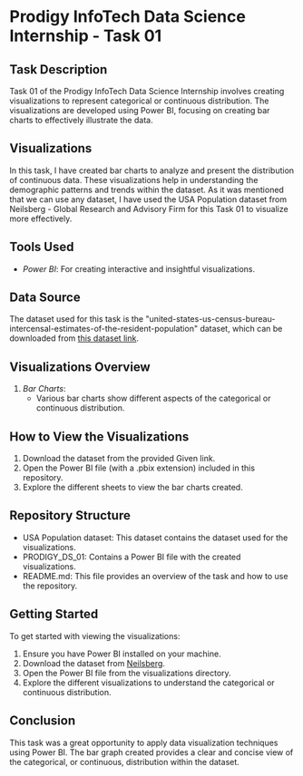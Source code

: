 
# Prodigy InfoTech Data Science Internship - Task 01

## Task Description

Task 01 of the Prodigy InfoTech Data Science Internship involves creating visualizations to represent categorical or continuous distribution. The visualizations are developed using Power BI, focusing on creating bar charts to effectively illustrate the data.

## Visualizations

In this task, I have created bar charts to analyze and present the distribution of continuous data. These visualizations help in understanding the demographic patterns and trends within the dataset. As it was mentioned that we can use any dataset, I have used the USA Population dataset from Neilsberg - Global Research and Advisory Firm for this Task 01 to visualize more effectively.

## Tools Used

- *Power BI*: For creating interactive and insightful visualizations.

## Data Source

The dataset used for this task is the "united-states-us-census-bureau-intercensal-estimates-of-the-resident-population" dataset, which can be downloaded from [this dataset link](https://www.neilsberg.com/research/datasets/5fd2b2bb-3d85-11ee-9abe-0aa64bf2eeb2/).
## Visualizations Overview

1. *Bar Charts*: 
   - Various bar charts show different aspects of the categorical or continuous distribution.
     
## How to View the Visualizations

1. Download the dataset from the provided Given link.
2. Open the Power BI file (with a .pbix extension) included in this repository.
3. Explore the different sheets to view the bar charts created.

## Repository Structure

- USA Population dataset: This dataset contains the dataset used for the visualizations.
- PRODIGY_DS_01: Contains a Power BI file with the created visualizations.
- README.md: This file provides an overview of the task and how to use the repository.

## Getting Started

To get started with viewing the visualizations:

1. Ensure you have Power BI installed on your machine.
2. Download the dataset from [Neilsberg](https://www.neilsberg.com/research/datasets/5fd2b2bb-3d85-11ee-9abe-0aa64bf2eeb2/).
3. Open the Power BI file from the visualizations directory.
4. Explore the different visualizations to understand the categorical or continuous distribution.

## Conclusion

This task was a great opportunity to apply data visualization techniques using Power BI. The bar graph created provides a clear and concise view of the categorical, or continuous, distribution within the dataset.
